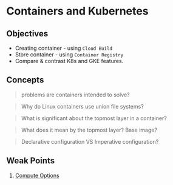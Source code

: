 # Containers and Kubernetes

## Objectives
- Creating container - using `Cloud Build`
- Store container - using `Container Registry`
- Compare & contrast K8s and GKE features.


## Concepts

> problems are containers intended to solve?

> Why do Linux containers use union file systems?

> What is significant about the topmost layer in a container?

> What does it mean by the topmost layer? Base image?

> Declarative configuration VS  Imperative configuration?


## Weak Points
1. [Compute Options](https://googlecourses.qwiklabs.com/course_sessions/483162/video/102915)